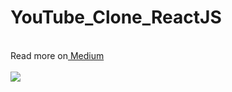 # YouTube_Clone_ReactJS
<br/>
Read more on<a href="https://medium.com/@Rushabh_/creating-your-own-video-sharing-platform-a-reactjs-youtube-clone-63897a27cfca"> Medium</a>
<br/>
<br/>

<img src="https://miro.medium.com/v2/resize:fit:720/format:webp/1*zrPlNKLU_etCB2pxbj_3HQ.png">
